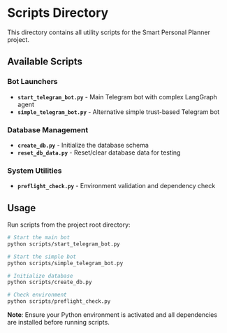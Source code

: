 # Scripts Directory

This directory contains all utility scripts for the Smart Personal Planner project.

## Available Scripts

### Bot Launchers
- **`start_telegram_bot.py`** - Main Telegram bot with complex LangGraph agent
- **`simple_telegram_bot.py`** - Alternative simple trust-based Telegram bot

### Database Management
- **`create_db.py`** - Initialize the database schema
- **`reset_db_data.py`** - Reset/clear database data for testing

### System Utilities
- **`preflight_check.py`** - Environment validation and dependency check

## Usage

Run scripts from the project root directory:

```bash
# Start the main bot
python scripts/start_telegram_bot.py

# Start the simple bot
python scripts/simple_telegram_bot.py

# Initialize database
python scripts/create_db.py

# Check environment
python scripts/preflight_check.py
```

**Note**: Ensure your Python environment is activated and all dependencies are installed before running scripts.
